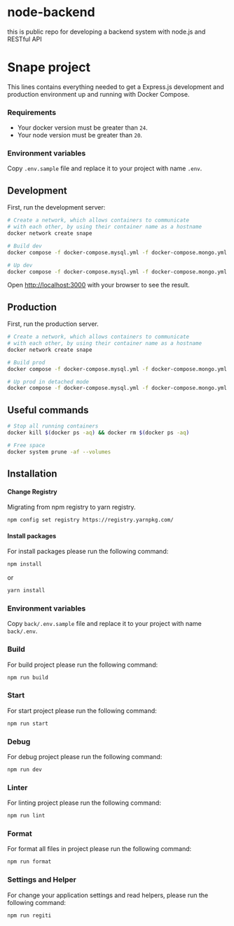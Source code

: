 # node-backend
this is public repo for developing a backend system with node.js and RESTful API
# Snape project
This lines contains everything needed to get a Express.js development and production environment up and running with Docker Compose.

### Requirements
- Your docker version must be greater than `24`.
- Your node version must be greater than `20`.

### Environment variables
Copy `.env.sample` file and replace it to your project with name `.env`.

## Development
First, run the development server:

```bash
# Create a network, which allows containers to communicate
# with each other, by using their container name as a hostname
docker network create snape

# Build dev
docker compose -f docker-compose.mysql.yml -f docker-compose.mongo.yml -f docker-compose.dev.yml -f docker-compose.nginx.yml build

# Up dev
docker compose -f docker-compose.mysql.yml -f docker-compose.mongo.yml -f docker-compose.dev.yml -f docker-compose.nginx.yml up
```

Open [http://localhost:3000](http://localhost:3000) with your browser to see the result.

## Production
First, run the production server.

```bash
# Create a network, which allows containers to communicate
# with each other, by using their container name as a hostname
docker network create snape

# Build prod
docker compose -f docker-compose.mysql.yml -f docker-compose.mongo.yml -f docker-compose.prod.yml -f docker-compose.nginx.yml build

# Up prod in detached mode
docker compose -f docker-compose.mysql.yml -f docker-compose.mongo.yml -f docker-compose.prod.yml -f docker-compose.nginx.yml up -d
```

## Useful commands
```bash
# Stop all running containers
docker kill $(docker ps -aq) && docker rm $(docker ps -aq)

# Free space
docker system prune -af --volumes
```

## Installation
#### Change Registry
Migrating from npm registry to yarn registry.

```bash
npm config set registry https://registry.yarnpkg.com/
```

#### Install packages
For install packages please run the following command:

```bash
npm install
```

or

```bash
yarn install
```

### Environment variables
Copy `back/.env.sample` file and replace it to your project with name `back/.env`.

### Build
For build project please run the following command:

```bash
npm run build
```

### Start
For start project please run the following command:

```bash
npm run start
```

### Debug
For debug project please run the following command:

```bash
npm run dev
```

### Linter
For linting project please run the following command:

```bash
npm run lint
```

### Format
For format all files in project please run the following command:

```bash
npm run format
```

### Settings and Helper
For change your application settings and read helpers, please run the following command:

```bash
npm run regiti
```
